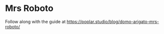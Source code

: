 Mrs Roboto
==============================

Follow along with the guide at https://poplar.studio/blog/domo-arigato-mrs-roboto/
